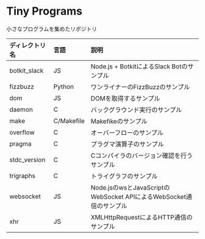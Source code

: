 # Tiny Programs
小さなプログラムを集めたリポジトリ

|ディレクトリ名|言語|説明|
|:--|:--|:--|
|botkit_slack|JS|Node.js + BotkitによるSlack Botのサンプル|
|fizzbuzz|Python|ワンライナーのFizzBuzzのサンプル|
|dom|JS|DOMを取得するサンプル|
|daemon|C|バックグラウンド実行のサンプル|
|make|C/Makefile|Makefikeのサンプル|
|overflow|C|オーバーフローのサンプル|
|pragma|C|プラグマ演算子のサンプル|
|stdc_version|C|Cコンパイラのバージョン確認を行うサンプル|
|trigraphs|C|トライグラフのサンプル|
|websocket|JS|Node.jsのwsとJavaScriptのWebSocket APIによるWebSocket通信のサンプル|
|xhr|JS|XMLHttpRequestによるHTTP通信のサンプル|

